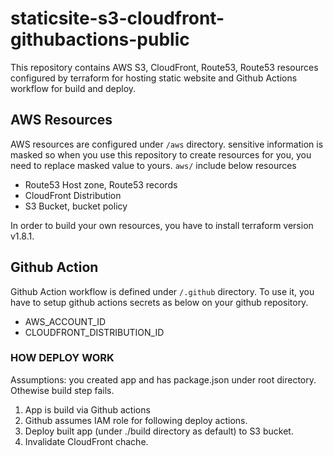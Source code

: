 # staticsite-s3-cloudfront-githubactions-public
This repository contains AWS S3, CloudFront, Route53, Route53 resources configured by terraform for hosting static website and Github Actions workflow for build and deploy.

## AWS Resources
AWS resources are configured under `/aws` directory.
sensitive information is masked so when you use this repository to create resources for you, you need to replace masked value to yours.
`aws/` include below resources
- Route53 Host zone, Route53 records
- CloudFront Distribution
- S3 Bucket, bucket policy

In order to build your own resources, you have to install terraform version v1.8.1.

## Github Action
Github Action workflow is defined under `/.github` directory. To use it, you have to setup github actions secrets as below on your github repository.
- AWS_ACCOUNT_ID
- CLOUDFRONT_DISTRIBUTION_ID

### HOW DEPLOY WORK
Assumptions: you created app and has package.json under root directory. Othewise build step fails.
1. App is build via Github actions
1. Github assumes IAM role for following deploy actions.
1. Deploy built app (under ./build directory as default) to S3 bucket.
1. Invalidate CloudFront chache.
